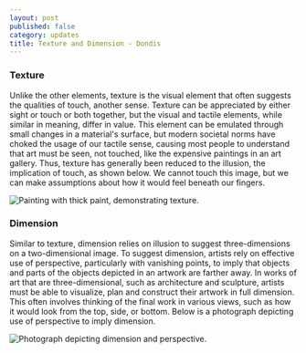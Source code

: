 ```yaml
---
layout: post
published: false
category: updates
title: Texture and Dimension - Dondis
---
```

### Texture
Unlike the other elements, texture is the visual element that often suggests the qualities of touch, another sense. Texture can be appreciated by either sight or touch or both together, but the visual and tactile elements, while similar in meaning, differ in value. This element can be emulated through small changes in a material's surface, but modern societal norms have choked the usage of our tactile sense, causing most people to understand that art must be seen, not touched, like the expensive paintings in an art gallery. Thus, texture has generally been reduced to the illusion, the implication of touch, as shown below. We cannot touch this image, but we can make assumptions about how it would feel beneath our fingers.

![Painting with thick paint, demonstrating texture.]({{site.baseurl}}/https://emptyeasel.com/wp-content/uploads/2007/10/textureoncanvas.jpg)

### Dimension
Similar to texture, dimension relies on illusion to suggest three-dimensions on a two-dimensional image. To suggest dimension, artists rely on effective use of perspective, particularly with vanishing points, to imply that objects and parts of the objects depicted in an artwork are farther away. In works of art that are three-dimensional, such as architecture and sculpture, artists must be able to visualize, plan and construct their artwork in full dimension. This often involves thinking of the final work in various views, such as how it would look from the top, side, or bottom. Below is a photograph depicting use of perspective to imply dimension.

![Photograph depicting dimension and perspective.]({{site.baseurl}}/https://i1.wp.com/digital-photography-school.com/wp-content/uploads/2016/11/depth-photos-composition-9.jpg?resize=750%2C500&ssl=1)